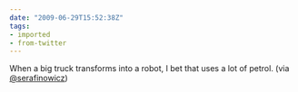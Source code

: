 ```yaml
---
date: "2009-06-29T15:52:38Z"
tags:
- imported
- from-twitter
---
```

When a big truck transforms into a robot, I bet that uses a lot of petrol. \(via [@serafinowicz](https://twitter.com/serafinowicz)\)
